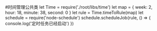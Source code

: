 #时间管理公共类
let Time = require('./root/libs/time')
let map = {
  week: 2,
  hour: 18,
  minute: 38,
  second: 0
}
let rule = Time.timeToRule(map)
let schedule = require('node-schedule')
schedule.scheduleJob(rule, () => {
  console.log('定时任务已经启动')
})
